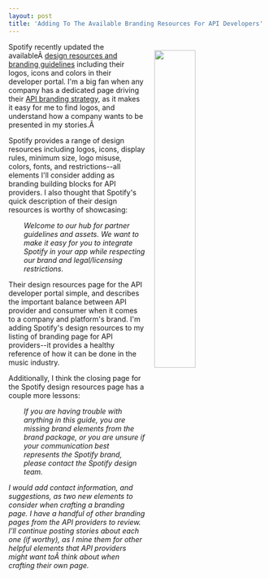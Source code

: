 ```yaml
---
layout: post
title: 'Adding To The Available Branding Resources For API Developers'
---
```

<img src="http://kinlane-productions.s3.amazonaws.com/api_evangelist_site/blog/design_resources__spotify_developer.png" width="40%" align="right" style="padding: 15px;" /><p>Spotify recently updated the availableÂ <a href="https://developer.spotify.com/design/">design resources and branding guidelines</a> including their logos, icons and colors in their developer portal. I'm a big fan when any company has a dedicated page driving their <a href="http://branding.apievangelist.com/">API branding strategy</a>, as it makes it easy for me to find logos, and understand how a company wants to be presented in my stories.Â </p>
<p>Spotify provides a range of design resources including logos, icons, display rules, minimum size, logo misuse, colors, fonts, and restrictions--all elements I'll consider adding as branding building blocks for API providers. I also thought that Spotify's quick description of their design resources is worthy of showcasing:</p>
<p class="text-description" style="padding-left: 30px;"><em>Welcome to our hub for partner guidelines and assets. We want to make it easy for you to integrate Spotify in your app while respecting our brand and legal/licensing restrictions.</em></p>
<p>Their design resources page for the API developer portal simple, and describes the important balance between API provider and consumer when it comes to a company and platform's brand. I'm adding Spotify's design resources to my listing of branding page for API providers--it provides a healthy reference of how it can be done in the music industry.</p>
<p>Additionally, I think the closing page for the Spotify design resources page has a couple more lessons:</p>
<p style="padding-left: 30px;"><em>If you are having trouble with anything in this guide, you are missing brand elements from the brand package, or you are unsure if your communication best represents the Spotify brand, please contact the Spotify design team. </em></p>
<p><em> </em></p>
<p><em>I would add contact information, and suggestions, as two new elements to consider when crafting a branding page. I have a handful of other branding pages from the API providers to review. I'll continue posting stories about each one (if worthy), as I mine them for other helpful elements that API providers might want toÂ think about when crafting their own page.</em></p>